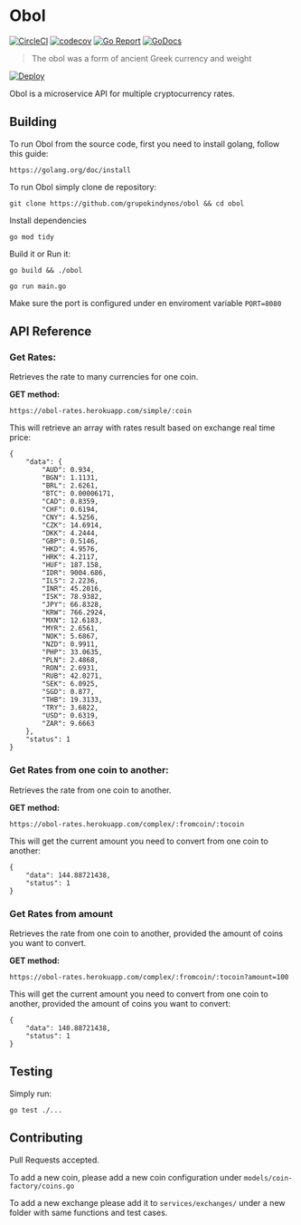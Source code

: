 # Obol

[![CircleCI](https://circleci.com/gh/grupokindynos/obol.svg?style=svg)](https://circleci.com/gh/grupokindynos/obol)
[![codecov](https://codecov.io/gh/grupokindynos/obol/branch/master/graph/badge.svg?token=doQVTdPAe5)](https://codecov.io/gh/grupokindynos/obol)
[![Go Report](https://goreportcard.com/badge/github.com/grupokindynos/obol)](https://goreportcard.com/report/github.com/grupokindynos/obol)
[![GoDocs](https://godoc.org/github.com/grupokindynos/obol?status.svg)](http://godoc.org/github.com/grupokindynos/obol)

> The obol was a form of ancient Greek currency and weight

[![Deploy](https://www.herokucdn.com/deploy/button.svg)](https://heroku.com/deploy?template=https://github.com/grupokindynos/obol/blob/master/)

Obol is a microservice API for multiple cryptocurrency rates.

## Building

To run Obol from the source code, first you need to install golang, follow this guide:

```
https://golang.org/doc/install
```

To run Obol simply clone de repository:

```
git clone https://github.com/grupokindynos/obol && cd obol
```

Install dependencies

```
go mod tidy
```

Build it or Run it:

```
go build && ./obol
```

```
go run main.go
```

Make sure the port is configured under en enviroment variable `PORT=8080`

## API Reference

### Get Rates:

Retrieves the rate to many currencies for one coin.

**GET method:**

```
https://obol-rates.herokuapp.com/simple/:coin
```

This will retrieve an array with rates result based on exchange real time price:

```
{
    "data": {
        "AUD": 0.934,
        "BGN": 1.1131,
        "BRL": 2.6261,
        "BTC": 0.00006171,
        "CAD": 0.8359,
        "CHF": 0.6194,
        "CNY": 4.5256,
        "CZK": 14.6914,
        "DKK": 4.2444,
        "GBP": 0.5146,
        "HKD": 4.9576,
        "HRK": 4.2117,
        "HUF": 187.158,
        "IDR": 9004.686,
        "ILS": 2.2236,
        "INR": 45.2016,
        "ISK": 78.9382,
        "JPY": 66.8328,
        "KRW": 766.2924,
        "MXN": 12.6183,
        "MYR": 2.6561,
        "NOK": 5.6867,
        "NZD": 0.9911,
        "PHP": 33.0635,
        "PLN": 2.4868,
        "RON": 2.6931,
        "RUB": 42.0271,
        "SEK": 6.0925,
        "SGD": 0.877,
        "THB": 19.3133,
        "TRY": 3.6822,
        "USD": 0.6319,
        "ZAR": 9.6663
    },
    "status": 1
}
```

### Get Rates from one coin to another:

Retrieves the rate from one coin to another.

**GET method:**

```
https://obol-rates.herokuapp.com/complex/:fromcoin/:tocoin
```

This will get the current amount you need to convert from one coin to another:

```
{
    "data": 144.88721438,
    "status": 1
}
```

### Get Rates from amount

Retrieves the rate from one coin to another, provided the amount of coins you want to convert.

**GET method:**

```
https://obol-rates.herokuapp.com/complex/:fromcoin/:tocoin?amount=100
```

This will get the current amount you need to convert from one coin to another, provided the amount of coins you want to convert:

```
{
    "data": 140.88721438,
    "status": 1
}
```

## Testing

Simply run:

```
go test ./...
```

## Contributing

Pull Requests accepted.

To add a new coin, please add a new coin configuration under `models/coin-factory/coins.go`

To add a new exchange please add it to `services/exchanges/` under a new folder with same functions and test cases.
